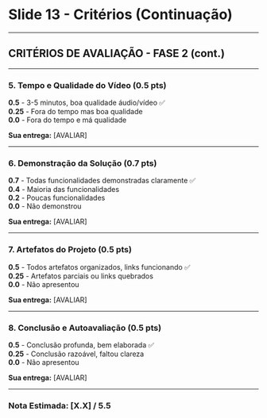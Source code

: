 # Slide 13 - Critérios (Continuação)

---

## CRITÉRIOS DE AVALIAÇÃO - FASE 2 (cont.)

---

### 5. Tempo e Qualidade do Vídeo (0.5 pts)

**0.5** - 3-5 minutos, boa qualidade áudio/vídeo ✅  
**0.25** - Fora do tempo mas boa qualidade  
**0.0** - Fora do tempo e má qualidade

**Sua entrega:** [AVALIAR]

---

### 6. Demonstração da Solução (0.7 pts)

**0.7** - Todas funcionalidades demonstradas claramente ✅  
**0.4** - Maioria das funcionalidades  
**0.2** - Poucas funcionalidades  
**0.0** - Não demonstrou

**Sua entrega:** [AVALIAR]

---

### 7. Artefatos do Projeto (0.5 pts)

**0.5** - Todos artefatos organizados, links funcionando ✅  
**0.25** - Artefatos parciais ou links quebrados  
**0.0** - Não apresentou

**Sua entrega:** [AVALIAR]

---

### 8. Conclusão e Autoavaliação (0.5 pts)

**0.5** - Conclusão profunda, bem elaborada ✅  
**0.25** - Conclusão razoável, faltou clareza  
**0.0** - Não apresentou

**Sua entrega:** [AVALIAR]

---

### Nota Estimada: [X.X] / 5.5

